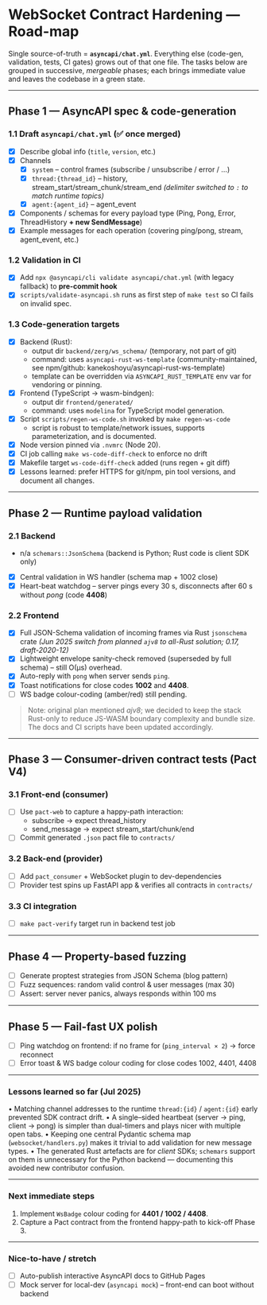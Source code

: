 # WebSocket Contract Hardening — Road-map

Single source-of-truth = **`asyncapi/chat.yml`**.
Everything else (code-gen, validation, tests, CI gates) grows out of that one
file.  The tasks below are grouped in successive, *mergeable* phases; each
brings immediate value and leaves the codebase in a green state.

----------------------------------------------------------------------
## Phase 1 — AsyncAPI spec & code-generation

### 1.1  Draft `asyncapi/chat.yml`  (✅ once merged)
* [x] Describe global info (`title`, `version`, etc.)
* [x] Channels
  * [x] `system`   – control frames (subscribe / unsubscribe / error / …)
  * [x] `thread:{thread_id}`   – history, stream_start/stream_chunk/stream_end *(delimiter switched to `:` to match runtime topics)*
  * [x] `agent:{agent_id}`    – agent_event
* [x] Components / schemas for every payload type (Ping, Pong, Error,
      ThreadHistory **+ new SendMessage**)
* [x] Example messages for each operation (covering ping/pong, stream,
      agent_event, etc.)

### 1.2  Validation in CI
* [x] Add `npx @asyncapi/cli validate asyncapi/chat.yml` (with legacy fallback) to **pre-commit hook**
* [x] `scripts/validate-asyncapi.sh` runs as first step of `make test` so CI
      fails on invalid spec.

### 1.3  Code-generation targets
* [x] Backend (Rust):
  * output dir `backend/zerg/ws_schema/` (temporary, not part of git)
  * command: uses `asyncapi-rust-ws-template` (community-maintained, see npm/github: kanekoshoyu/asyncapi-rust-ws-template)
  * template can be overridden via `ASYNCAPI_RUST_TEMPLATE` env var for vendoring or pinning.
* [x] Frontend (TypeScript → wasm-bindgen):
  * output dir `frontend/generated/`
  * command: uses `modelina` for TypeScript model generation.
* [x] Script `scripts/regen-ws-code.sh` invoked by `make regen-ws-code`
  * script is robust to template/network issues, supports parameterization, and is documented.
* [x] Node version pinned via `.nvmrc` (Node 20).
* [x] CI job calling `make ws-code-diff-check` to enforce no drift
* [x] Makefile target `ws-code-diff-check` added (runs regen + git diff)
* [x] Lessons learned: prefer HTTPS for git/npm, pin tool versions, and document all changes.

----------------------------------------------------------------------
## Phase 2 — Runtime payload validation

### 2.1  Backend
* n/a  `schemars::JsonSchema` (backend is Python; Rust code is client SDK only)
* [x] Central validation in WS handler (schema map + 1002 close)
* [x] Heart-beat watchdog – server pings every 30 s, disconnects after 60 s without *pong* (code **4408**)

### 2.2  Frontend
* [x] Full JSON-Schema validation of incoming frames via Rust `jsonschema` crate *(Jun 2025 switch from planned `ajv8` to all-Rust solution; 0.17, draft-2020-12)*
* [x] Lightweight envelope sanity-check removed (superseded by full schema) – still O(µs) overhead.
* [x] Auto-reply with `pong` when server sends `ping`.
* [x] Toast notifications for close codes **1002** and **4408**.
* [ ] WS badge colour-coding (amber/red) still pending.

> Note: original plan mentioned *ajv8*; we decided to keep the stack Rust-only to
> reduce JS-WASM boundary complexity and bundle size.  The docs and CI scripts
> have been updated accordingly.

----------------------------------------------------------------------
## Phase 3 — Consumer-driven contract tests (Pact V4)

### 3.1  Front-end (consumer)
* [ ] Use `pact-web` to capture a happy-path interaction:
  * subscribe → expect thread_history
  * send_message → expect stream_start/chunk/end
* [ ] Commit generated `.json` pact file to `contracts/`

### 3.2  Back-end (provider)
* [ ] Add `pact_consumer` + WebSocket plugin to dev-dependencies
* [ ] Provider test spins up FastAPI app & verifies all contracts in `contracts/`

### 3.3  CI integration
* [ ] `make pact-verify` target run in backend test job

----------------------------------------------------------------------
## Phase 4 — Property-based fuzzing

* [ ] Generate proptest strategies from JSON Schema (blog pattern)
* [ ] Fuzz sequences: random valid control & user messages (max 30)
* [ ] Assert: server never panics, always responds within 100 ms

----------------------------------------------------------------------
## Phase 5 — Fail-fast UX polish

* [ ] Ping watchdog on frontend: if no frame for (`ping_interval × 2`) → force reconnect
* [ ] Error toast & WS badge colour coding for close codes 1002, 4401, 4408

----------------------------------------------------------------------
### Lessons learned so far (Jul 2025)

• Matching channel addresses to the runtime `thread:{id}` / `agent:{id}` early
  prevented SDK contract drift.
• A single–sided heartbeat (server → ping, client → pong) is simpler than
  dual-timers and plays nicer with multiple open tabs.
• Keeping one central Pydantic schema map (`websocket/handlers.py`) makes it
  trivial to add validation for new message types.
• The generated Rust artefacts are for *client* SDKs; `schemars` support on
  them is unnecessary for the Python backend — documenting this avoided new
  contributor confusion.

----------------------------------------------------------------------
### Next immediate steps

1. Implement `WsBadge` colour coding for **4401 / 1002 / 4408**.
2. Capture a Pact contract from the frontend happy-path to kick-off Phase 3.

----------------------------------------------------------------------
### Nice-to-have / stretch

* [ ] Auto-publish interactive AsyncAPI docs to GitHub Pages
* [ ] Mock server for local-dev (`asyncapi mock`) – front-end can boot without backend
